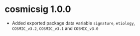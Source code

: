 # cosmicsig 1.0.0

* Added exported package data variable `signature`, `etiology`, `COSMIC_v3.2`,
`COSMIC_v3.1` and `COSMIC_v3.0`
